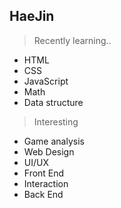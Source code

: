 ## HaeJin

> Recently learning..
- HTML 
- CSS
- JavaScript 
- Math
- Data structure

> Interesting
- Game analysis
- Web Design
- UI/UX
- Front End
- Interaction
- Back End


<!---
HaeJnk/HaeJnk is a ✨ special ✨ repository because its `README.md` (this file) appears on your GitHub profile.
You can click the Preview link to take a look at your changes.
--->
